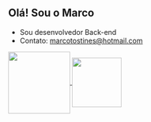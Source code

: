 ## Olá! Sou o Marco

- Sou desenvolvedor Back-end
- Contato: marcotostines@hotmail.com

<a href="https://github.com/Marco163b/github-readme-stats">
  <img height=125 align="center" src="https://github-readme-stats.vercel.app/api?username=Marco163b&theme=transparent" />
</a>
<a href="(https://github.com/Marco163b/github-readme-stats)">
  <img height=100 align="center" src="[![Top Langs](https://github-readme-stats.vercel.app/api/top-langs/?username=Marco163b)]
" />
</a>
